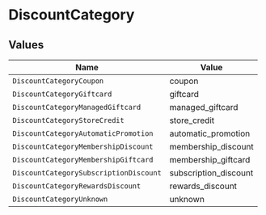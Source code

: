 # DiscountCategory


## Values

| Name                                   | Value                                  |
| -------------------------------------- | -------------------------------------- |
| `DiscountCategoryCoupon`               | coupon                                 |
| `DiscountCategoryGiftcard`             | giftcard                               |
| `DiscountCategoryManagedGiftcard`      | managed_giftcard                       |
| `DiscountCategoryStoreCredit`          | store_credit                           |
| `DiscountCategoryAutomaticPromotion`   | automatic_promotion                    |
| `DiscountCategoryMembershipDiscount`   | membership_discount                    |
| `DiscountCategoryMembershipGiftcard`   | membership_giftcard                    |
| `DiscountCategorySubscriptionDiscount` | subscription_discount                  |
| `DiscountCategoryRewardsDiscount`      | rewards_discount                       |
| `DiscountCategoryUnknown`              | unknown                                |